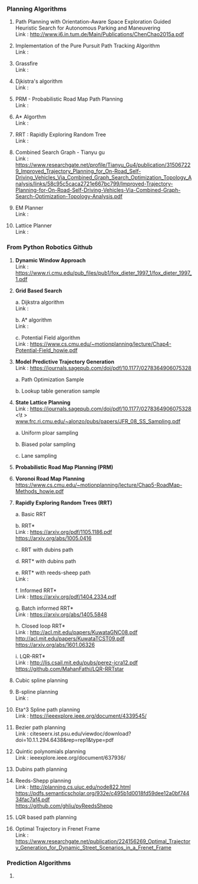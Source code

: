 ### Planning Algorithms
1. Path  Planning  with  Orientation-Aware  Space  Exploration  Guided Heuristic  Search  for  Autonomous  Parking  and  Maneuvering <br />
   Link : http://www.i6.in.tum.de/Main/Publications/ChenChao2015a.pdf
   
2. Implementation of the Pure Pursuit Path Tracking Algorithm <br />
   Link : 

3. Grassfire <br />
   Link : 
   
4. Djkistra's algorithm <br />
   Link :
   
5. PRM - Probabilistic Road Map Path Planning <br />
   Link : 

6. A* Algorthm <br />
   Link : 

7. RRT : Rapidly Exploring Random Tree <br />
   Link : 

8. Combined Search Graph - Tianyu gu <br />
   Link : https://www.researchgate.net/profile/Tianyu_Gu4/publication/315067229_Improved_Trajectory_Planning_for_On-Road_Self-Driving_Vehicles_Via_Combined_Graph_Search_Optimization_Topology_Analysis/links/58c95c5caca2721e667bc799/Improved-Trajectory-Planning-for-On-Road-Self-Driving-Vehicles-Via-Combined-Graph-Search-Optimization-Topology-Analysis.pdf

9. EM Planner <br />
   Link :

10. Lattice Planner <br />
   Link : 


### From Python Robotics Github

1. **Dynamic Window Approach** <br /> Link : https://www.ri.cmu.edu/pub_files/pub1/fox_dieter_1997_1/fox_dieter_1997_1.pdf

2. **Grid Based Search**

   a. Dijkstra algorithm <br /> Link : 

   b. A* algorithm <br /> Link : 

   c. Potential Field algorithm <br /> Link : https://www.cs.cmu.edu/~motionplanning/lecture/Chap4-Potential-Field_howie.pdf

3. **Model Predictive Trajectory Generation** <br /> Link : https://journals.sagepub.com/doi/pdf/10.1177/0278364906075328
   
   a. Path Optimization Sample
   
   b. Lookup table generation sample
   
4. **State Lattice Planning** <br /> Link : https://journals.sagepub.com/doi/pdf/10.1177/0278364906075328 <br /> <\t > www.frc.ri.cmu.edu/~alonzo/pubs/papers/JFR_08_SS_Sampling.pdf

   a. Uniform ploar sampling
   
   b. Biased polar sampling
   
   c. Lane sampling
   
5. **Probabilistic Road Map Planning (PRM)**

6. **Voronoi Road Map Planning** <br /> https://www.cs.cmu.edu/~motionplanning/lecture/Chap5-RoadMap-Methods_howie.pdf

7. **Rapidly Exploring Random Trees (RRT)**
   
   a. Basic RRT
   
   b. RRT* <br /> Link : https://arxiv.org/pdf/1105.1186.pdf <br />      https://arxiv.org/abs/1005.0416
   
   c. RRT with dubins path
   
   d. RRT* with dubins path
   
   e. RRT* with reeds-sheep path <br /> Link : 
   
   f. Informed RRT* <br /> Link : https://arxiv.org/pdf/1404.2334.pdf
   
   g. Batch informed RRT* <br /> Link : https://arxiv.org/abs/1405.5848
   
   h. Closed loop RRT* <br /> Link : http://acl.mit.edu/papers/KuwataGNC08.pdf <br /> http://acl.mit.edu/papers/KuwataTCST09.pdf <br /> https://arxiv.org/abs/1601.06326
   
   i. LQR-RRT* <br /> Link : http://lis.csail.mit.edu/pubs/perez-icra12.pdf <br /> https://github.com/MahanFathi/LQR-RRTstar

8. Cubic spline planning

9. B-spline planning <br /> Link : 

10. Eta^3 Spline path planning <br /> Link : https://ieeexplore.ieee.org/document/4339545/

11. Bezier path planning <br /> Link : citeseerx.ist.psu.edu/viewdoc/download?doi=10.1.1.294.6438&rep=rep1&type=pdf

12. Quintic polynomials planning <br /> Link : ieeexplore.ieee.org/document/637936/

13. Dubins path planning 

14. Reeds-Shepp planning <br /> Link : http://planning.cs.uiuc.edu/node822.html <br /> https://pdfs.semanticscholar.org/932e/c495b1d0018fd59dee12a0bf74434fac7af4.pdf <br /> https://github.com/ghliu/pyReedsShepp

15. LQR based path planning

16. Optimal Trajectory in Frenet Frame <br /> Link : https://www.researchgate.net/publication/224156269_Optimal_Trajectory_Generation_for_Dynamic_Street_Scenarios_in_a_Frenet_Frame 







### Prediction Algorithms

1.  
